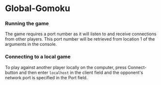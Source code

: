 # Global-Gomoku
### Running the game
The game requires a port number as it will listen to and receive connections from other players. This port number will be retrieved from location 1 of the arguments in the console.

### Connecting to a local game
To play against another player locally on the computer, press Connect-button and then enter `localhost` in the client field and the opponent's network port is specified in the Port field.
